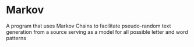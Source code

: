 # Markov
A program that uses Markov Chains to facilitate pseudo-random text generation from a source serving as a model for all possible letter and word patterns

